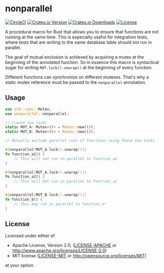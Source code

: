 # nonparallel

[![CircleCI][circle-ci-badge]][circle-ci]
[![Crates.io Version][crates-io-badge]][crates-io]
[![Crates.io Downloads][crates-io-download-badge]][crates-io-download]
[![License][license-badge]][license]

A procedural macro for Rust that allows you to ensure that functions are not
running at the same time. This is especially useful for integration tests,
where tests that are writing to the same database table should not run in
parallel.

The goal of mutual exclusion is achieved by acquiring a mutex at the beginning
of the annotated function. So in essence this macro is syntactical sugar for
writing `MUT.lock().unwrap()` at the beginning of every function.

Different functions can synchronize on different mutexes. That's why a
static mutex reference must be passed to the `nonparallel` annotation.


## Usage

```rust
use std::sync::Mutex;
use nonparallel::nonparallel;

// Create two locks
static MUT_A: Mutex<()> = Mutex::new(());
static MUT_B: Mutex<()> = Mutex::new(());

// Mutually exclude parallel runs of functions using those two locks

#[nonparallel(MUT_A.lock().unwrap())]
fn function_a1() {
    // This will not run in parallel to function_a2
}

#[nonparallel(MUT_A.lock().unwrap())]
fn function_a2() {
    // This will not run in parallel to function_a1
}

#[nonparallel(MUT_B.lock().unwrap())]
fn function_b() {
    // This may run in parallel to function_a*
}
```


## License

Licensed under either of

 * Apache License, Version 2.0, ([LICENSE-APACHE](LICENSE-APACHE) or
   http://www.apache.org/licenses/LICENSE-2.0)
 * MIT license ([LICENSE-MIT](LICENSE-MIT) or
   http://opensource.org/licenses/MIT)

at your option.

<!-- Badges -->
[circle-ci]: https://circleci.com/gh/dbrgn/nonparallel/tree/master
[circle-ci-badge]: https://circleci.com/gh/dbrgn/nonparallel/tree/master.svg?style=shield
[crates-io]: https://crates.io/crates/nonparallel
[crates-io-badge]: https://img.shields.io/crates/v/nonparallel.svg?maxAge=3600
[crates-io-download]: https://crates.io/crates/nonparallel
[crates-io-download-badge]: https://img.shields.io/crates/d/nonparallel.svg?maxAge=3600
[license]: https://github.com/dbrgn/nonparallel#license
[license-badge]: https://img.shields.io/badge/License-Apache%202.0%20%2f%20MIT-blue.svg
